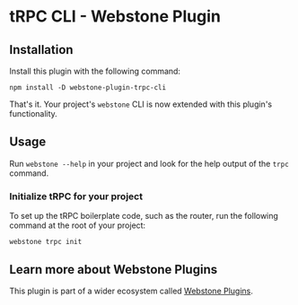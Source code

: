 # tRPC CLI - Webstone Plugin

## Installation

Install this plugin with the following command:

```
npm install -D webstone-plugin-trpc-cli
```

That's it. Your project's `webstone` CLI is now extended with this plugin's functionality.

## Usage

Run `webstone --help` in your project and look for the help output of the `trpc` command.

### Initialize tRPC for your project

To set up the tRPC boilerplate code, such as the router, run the following command at the root of your project:

```
webstone trpc init
```

## Learn more about Webstone Plugins

This plugin is part of a wider ecosystem called [Webstone Plugins](https://github.com/WebstoneHQ/webstone).
